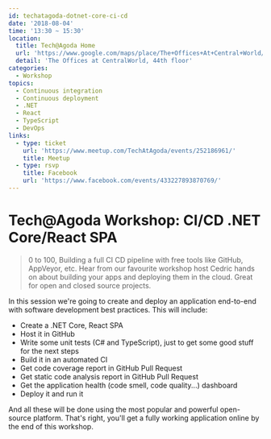 ```yaml
---
id: techatagoda-dotnet-core-ci-cd
date: '2018-08-04'
time: '13:30 ~ 15:30'
location:
  title: Tech@Agoda Home
  url: 'https://www.google.com/maps/place/The+Offices+At+Central+World/@13.7461805,100.5388239,17z/data=!3m1!5s0x30e29ecfc46acedb:0xdb78b1e7e3812c1!4m8!1m2!2m1!1sBangkok,+The+Offices+At+Central+World,+Bangkok,+meetup1,+th!3m4!1s0x30e29ecfd2620337:0xe3abefcb26228c94!8m2!3d13.7457892!4d100.5380479'
  detail: 'The Offices at CentralWorld, 44th floor'
categories:
  - Workshop
topics:
  - Continuous integration
  - Continuous deployment
  - .NET
  - React
  - TypeScript
  - DevOps
links:
  - type: ticket
    url: 'https://www.meetup.com/TechAtAgoda/events/252186961/'
    title: Meetup
  - type: rsvp
    title: Facebook
    url: 'https://www.facebook.com/events/433227893870769/'
---
```

# Tech@Agoda Workshop: CI/CD .NET Core/React SPA

> 0 to 100, Building a full CI CD pipeline with free tools like GitHub, AppVeyor, etc. Hear from our favourite workshop host Cedric hands on about building your apps and deploying them in the cloud. Great for open and closed source projects.

In this session we're going to create and deploy an application end-to-end with software development best practices. This will include:

- Create a .NET Core, React SPA
- Host it in GitHub
- Write some unit tests (C# and TypeScript), just to get some good stuff for the next steps
- Build it in an automated CI
- Get code coverage report in GitHub Pull Request
- Get static code analysis report in GitHub Pull Request
- Get the application health (code smell, code quality...) dashboard
- Deploy it and run it

And all these will be done using the most popular and powerful open-source platform. That's right, you'll get a fully working application online by the end of this workshop.

